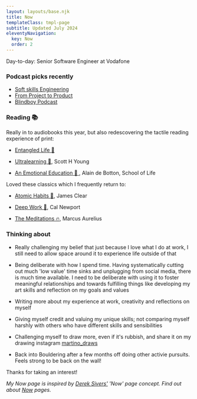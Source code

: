 ```yaml
---
layout: layouts/base.njk
title: Now
templateClass: tmpl-page
subtitle: Updated July 2024
eleventyNavigation:
  key: Now
  order: 2
---
```


Day-to-day: Senior Software Engineer at Vodafone

### Podcast picks recently

- [Soft skills Engineering](https://podcasts.apple.com/us/podcast/soft-skills-engineering/id1091341048?mt=2)
- [From Project to Product](https://projecttoproduct.org/podcast/)
- [Blindboy Podcast](https://shows.acast.com/blindboy)

### Reading 📚

Really in to audiobooks this year, but also redescovering the tactile reading experience of print:

- [Entangled Life 🍄](https://www.amazon.co.uk/Entangled-Life-Worlds-Change-Futures/dp/1784708275/ref=tmm_pap_swatch_0?_encoding=UTF8&dib_tag=se&dib=eyJ2IjoiMSJ9.P7Bl9t2nBvcuFWxhNWmR9plJRsPKu-YkFyjDLgwGd5YyFvDgbZx3nf_CEWzVjMNUk2a8veH6wQznLQWRFfPs-3r34ECE0BNhA91rCLO0HEjE2zTOR1urkm1VnUeEbOjbHBbIo10O4ezZenauoa9_TFa4A45e7xxFQzhf04YpEoge8ypHsX7ho4qx6fcsbyFp8c-PbG9sMWXfB8DjOLkxCTKbvw5jaCdz5Xr3leYp4HY.PsJFTBYlPqA7sgrst2vgQM0IVounK0a3ijZ9xir8f9s&qid=1716152055&sr=8-1)

- [Ultralearning 🧠](https://www.amazon.co.uk/Ultralearning-Strategies-Mastering-Skills-Getting/dp/0008305706/ref=sr_1_3?keywords=ultralearning&qid=1572385312&sr=8-3), Scott H Young

- [An Emotional Education 💭 ](https://www.amazon.co.uk/School-Life-Emotional-Education/dp/B07N94LKT5/ref=tmm_aud_swatch_0?_encoding=UTF8&dib_tag=se&dib=eyJ2IjoiMSJ9.4NVV_b6mr3rTTTCU1uSblXoFkMpX64zKCOLxqgeeOCR3lc8_NA3PhHaBz5pSI-5Dw4lcvv2XgA8k6WM-UBhkUvzCgNn6YBHdYY4H2vtNWaQB5n5XZ5uDHuauAfwJMV2mkcRF4GV1OTpuIzyNG3q1C4SviNUeHj2m6E2xCPBV1C239C3IELtyhxfkvNxfbDdoMKFPi3GXULyRKezOz4XnKxqRJbhTDeLIdTInd3wF5gI.Uk0k0Nw2t89ZegtTezSV9afRK3HKyeyenbHuuKN99Ls&qid=1717782796&sr=1-1), Alain de Botton, School of Life

Loved these classics which I frequently return to:

- [Atomic Habits 🍬](https://www.amazon.co.uk/Atomic-Habits-Proven-Build-Break/dp/1847941834/ref=sr_1_1_sspa?keywords=atomic+habits&qid=1572385941&sr=8-1-spons&psc=1&spLa=ZW5jcnlwdGVkUXVhbGlmaWVyPUEySVZFWENFUzgySU1PJmVuY3J5cHRlZElkPUEwNzk0NTE0MUdDQ05GNFBCOU5LRSZlbmNyeXB0ZWRBZElkPUEwNzQyODU4MUZSSzJHT0EwRFhNRSZ3aWRnZXROYW1lPXNwX2F0ZiZhY3Rpb249Y2xpY2tSZWRpcmVjdCZkb05vdExvZ0NsaWNrPXRydWU=), James Clear

- [Deep Work 🧠](https://www.amazon.co.uk/Deep-Work-Focused-Success-Distracted/dp/0349411905/ref=sr_1_1?keywords=deep+work&qid=1572385887&sr=8-1), Cal Newport

- [The Meditations 🔥](https://www.amazon.co.uk/Meditations-Penguin-Classics-Marcus-Aurelius/dp/0140449337/ref=sr_1_3?keywords=the+meditations&qid=1572385875&sr=8-3), Marcus Aurelius

### Thinking about

- Really challenging my belief that just because I love what I do at work, I still need to allow space around it to experience life outside of that

- Being deliberate with how I spend time. Having systematically cutting out much 'low value' time sinks and unplugging from social media, there is much time available. I need to be deliberate with using it to foster meaningful relationships and towards fulfilling things like developing my art skills and reflection on my goals and values

- Writing more about my experience at work, creativity and reflections on myself

- Giving myself credit and valuing my unique skills; not comparing myself harshly with others who have different skills and sensibilities

- Challenging myself to draw more, even if it's rubbish, and share it on my drawing instagram [martino_draws](https://instagram.com/martino_draws)

- Back into Bouldering after a few months off doing other activie pursuits. Feels strong to be back on the wall!

Thanks for taking an interest!

_My Now page is inspired by [Derek Sivers'](https://sivers.org/nowff) 'Now' page concept. Find out about [Now](http://nownownow.com/about) pages._
